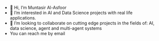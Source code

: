 - 👋 Hi, I’m Muntasir Al-Asfoor
- 👀 I’m interested in AI and Data Science projects with real life applications.
- 💞️ I’m looking to collaborate on cutting edge projects in the fields of: AI, data science, agent and multi-agent systems
- You can reach me by email 

<!---
muntasir360/muntasir360 is a ✨ special ✨ repository because its `README.md` (this file) appears on your GitHub profile.
You can click the Preview link to take a look at your changes.
--->
